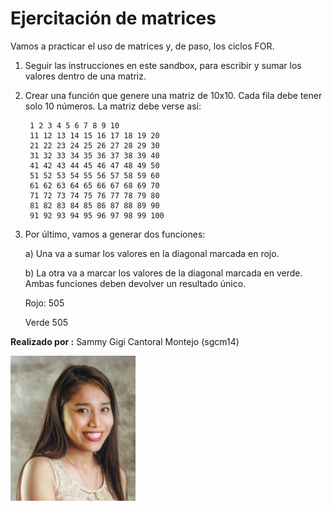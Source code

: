 # Ejercitación de matrices
Vamos a practicar el uso de matrices y, de paso, los ciclos FOR.

1) Seguir las instrucciones en este sandbox, para escribir y sumar los valores dentro
de una matriz.


2) Crear una función que genere una matriz de 10x10. Cada fila debe tener solo 10
números. La matriz debe verse así:

        1 2 3 4 5 6 7 8 9 10
        11 12 13 14 15 16 17 18 19 20
        21 22 23 24 25 26 27 28 29 30
        31 32 33 34 35 36 37 38 39 40
        41 42 43 44 45 46 47 48 49 50
        51 52 53 54 55 56 57 58 59 60
        61 62 63 64 65 66 67 68 69 70
        71 72 73 74 75 76 77 78 79 80
        81 82 83 84 85 86 87 88 89 90
        91 92 93 94 95 96 97 98 99 100

3) Por último, vamos a generar dos funciones:

    a) Una va a sumar los valores en la diagonal marcada en rojo.
    
    b) La otra va a marcar los valores de la diagonal marcada en verde.
    Ambas funciones deben devolver un resultado único.

    Rojo: 505

    Verde 505

**Realizado por :** Sammy Gigi Cantoral Montejo (sgcm14)

<img src ="https://raw.githubusercontent.com/sgcm14/sgcm14/main/sammy.jpg" width="200">
